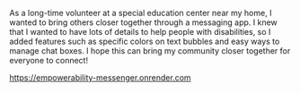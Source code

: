 As a long-time volunteer at a special education center near my home, I wanted to bring others closer together through a messaging app. I knew that I wanted to have lots of details to help people with disabilities, so I added features such as specific colors on text bubbles and easy ways to manage chat boxes. I hope this can bring my community closer together for everyone to connect!

https://empowerability-messenger.onrender.com
